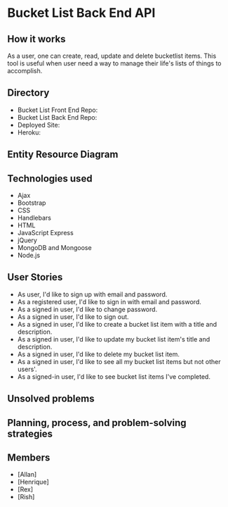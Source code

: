 # Bucket List Back End API

## How it works
As a user, one can create, read, update and delete bucketlist items. This tool is
useful when user need a way to manage their life's lists of things to accomplish.

## Directory
- Bucket List Front End Repo:
- Bucket List Back End Repo:
- Deployed Site:
- Heroku:

## Entity Resource Diagram


## Technologies used
- Ajax
- Bootstrap
- CSS
- Handlebars
- HTML
- JavaScript Express
- jQuery
- MongoDB and Mongoose
- Node.js

## User Stories
* As user, I'd like to sign up with email and password.
* As a registered user, I'd like to sign in with email and password.
* As a signed in user, I'd like to change password.
* As a signed in user, I'd like to sign out.
* As a signed in user, I'd like to create a bucket list item with a title and description.
* As a signed in user, I'd like to update my bucket list item's title and description.
* As a signed in user, I'd like to delete my bucket list item.
* As a signed in user, I'd like to see all my bucket list items but not other users'.
* As a signed-in user, I'd like to see bucket list items I've completed.

## Unsolved problems


## Planning, process, and problem-solving strategies


## Members
* [Allan]
* [Henrique]
* [Rex]
* [Rish]
